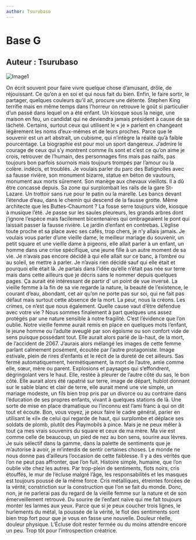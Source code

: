 ```yaml
---
author: Tsurubaso
---
```


# Base G
## Auteur : Tsurubaso

![Image1](/images/800400.png)

On écrit souvent pour faire vivre quelque chose d’amusant, drôle, de réjouissant. Ce qu’on a en soi et qui nous fait du bien. Enfin, le faire sortir, le partager, quelques couleurs qu’il ait, procure une détente.
Stephen King terrifie mais en même temps dans l’horreur on retrouve le goût si particulier d’un passé dans lequel on a été enfant.
Un kiosque sous la neige, une maison en feu, un candidat qui ne deviendra jamais président à cause de sa lâcheté.
Certains, surtout ceux qui utilisent le « je » parlent en changeant légèrement les noms d’eux-mêmes et de leurs proches. Parce que le souvenir est un art abstrait, un cubisme, qui n’intègre la réalité qu’à faible pourcentage.
La biographie est pour moi un sport dangereux. J’admire le courage de ceux qui s’y montrent comme ils sont et c’est ce qu’on aime je crois, retrouver de l’humain, des personnages fins mais pas naïfs, pas toujours bon parfois sournois mais toujours trompés par l’amour ou la colère. indécis, et troublés.
Je voulais parler du parc des Batignolles avec sa fausse rivière, son monument bizarre, statue en béton de vautours, monument aux morts sûrement. Son manège aux chevaux vieillots. Il a dû être concassé depuis. Sa zone qui surplombait les rails de la gare St-Lazare. Un trottoir sans rue pour le patin ou la marelle. Les bancs devant l’étendue d’eau, dans le chemin qui descend de la fausse grotte. Même architecte que les Buttes-Chaumont ?
La fosse serre toujours vide, kiosque à musique l’été. Je passe sur les saules pleureurs, les grands arbres dont j’ignore l’espèce mais facilement bicentenaires qui ombrageaient le pont qui laissait passer la fausse rivière. Le jardin d’enfant en contrebas. L’église toute proche et sa place avec ses cafés, trop chers, je n’y allais jamais. Je voulais vous parler d’une vieille dame, le meilleur mariage du souvenir, un petit square et une vieille dame à pigeons, elle allait parler à un enfant, un homme dans une crise spécifique, une jeune fille à un autre moment de sa vie.
Je n’avais pas encore décidé à qui elle allait sur ce banc, à l’ombre ou au soleil, se mettre à parler. Je n’avais rien décidé sauf qui elle était et pourquoi elle était là. Je partais dans l’idée qu’elle n’était pas née sur terre mais dans cette ailleurs que je décris sans le nommer depuis quelques pages. Ça aurait été intéressant de partir d' un point de vue inversé. La vieille femme à la fin de sa vie regarde la nature, la beauté de l’existence, le courant d’eau, abondant, cet air qu’on ne porte pas sur soi, qui ne fait pas défaut mais surtout cette absence de la mort.
La peur, nous la créons. Les crimes, ce n’est que nous également. Quelle cause vaut d’être défendue avec votre vie ? Nous sommes finalement à part quelques uns assez protégés par une nature sensible à notre fragilité. C’est l’évidence que l’on oublie. 
Notre vieille femme aurait remis en place en quelques mots l’enfant, le jeune homme ou l’adulte aveuglé par son égoïsme ou son confort vide de sens puisque possédant tout. Elle aurait alors parlé de là-haut, de la mort, de l’accident de 2067.
J’aurais alors mélangé les images de cette femme parlant calmement posément, écoutée par l’autre protagoniste. Image estivale, plein de rires d’enfants et le récit de la dureté de cet ailleurs. Sas fermé automatiquement, hermétiquement, la mort de l’autre, amie comme elle, sœur, mère ou parent. Explosions et paysages qui s’effondrent, dégringolant vers le haut. Elle, restée à pleurer de l’autre côté du sas, le bon côté.
Elle aurait alors été rapatrié sur terre, image de départ, hublot donnant sur le sable blanc et clair de terre, elle aurait mené une vie simple, un mariage modeste, un fils bien trop pris par un divorce ou au contraire dans l’éducation de ses propres enfants, vivant à quelques stations de là. Une sorte de mise en place dramatique ou l’inconnu est l’ami franc à qui on dit tout et écoute. Bon, vous voyez, je peux faire le cadre général, parler en utilisant le «il» de celui qui regarde de haut, qui surplombe et déplace ses soldats de plomb, plutôt des Playmobils à pince. Mais je ne peux mêler à tout ça mes vrais souvenirs du square et ceux de ma mère. 
Ma vie est comme celle de beaucoup, un pied de nez au bon sens, sourire aux lèvres. Je suis sélectif dans la gamme, dans la palette de sentiments que je m’autorise à avoir, je m’interdis de sentir certaines choses. Le monde ne nous donne pas d’ailleurs l’occasion de cette faiblesse. Il y a des vérités que l’on ne peut pas affronter, que l’on fuit. Histoire simple, humaine, que l’on oublie vite chez les autres.
Par trop-plein de sentiments, flots noirs, cris étouffés, le mur de l’écluse malgré l’âge, les responsabilités et les masques est toujours poussé de la même force. Cris métalliques, étreintes forcées de la vérité, constriction sur la construction que l’on se fait du monde. Donc, non, je ne parlerai pas du regard de la vieille femme sur la nature et de son émerveillement retrouvé. Du sourire de l’enfant naïve qui me fait toujours monter les larmes aux yeux. Parce que si je peux coucher trois lignes, le hurlements du métal, la poussée de la vérité, le flot des sentiments sont bien trop fort pour que je vous en fasse une nouvelle. Douleur réelle, douleur physique. L’Écluse doit rester fermée ou du moins attendre encore un peu. Trop tôt pour l’introspection créatrice.

